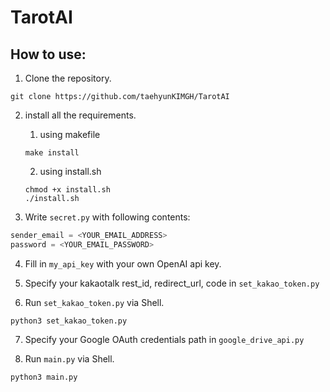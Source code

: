 # TarotAI

## How to use:

1. Clone the repository.

```shell
git clone https://github.com/taehyunKIMGH/TarotAI
```

2. install all the requirements.

   1. using makefile

   ```shell
   make install
   ```

   2. using install.sh

   ```shell
   chmod +x install.sh
   ./install.sh
   ```
3. Write `secret.py` with following contents:
```python
sender_email = <YOUR_EMAIL_ADDRESS>
password = <YOUR_EMAIL_PASSWORD>
```

4. Fill in `my_api_key` with your own OpenAI api key.

5. Specify your kakaotalk rest_id, redirect_url, code in `set_kakao_token.py`

6. Run `set_kakao_token.py` via Shell.

```shell
python3 set_kakao_token.py
```

7. Specify your Google OAuth credentials path in `google_drive_api.py`

8. Run `main.py` via Shell.

```shell
python3 main.py
```
